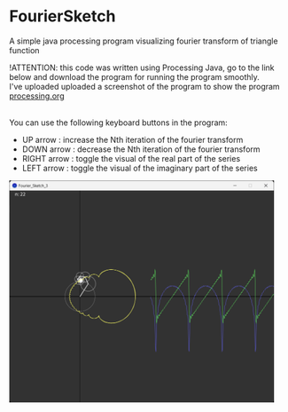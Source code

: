 # FourierSketch
A simple java processing program visualizing fourier transform of triangle function
<p>!ATTENTION: this code was written using Processing Java, go to the link below and download the program for running the program smoothly.</br>I've uploaded uploaded a screenshot of the program to show the program
<br><a href="processing.org">processing.org</a></p>
<p>
<br>
You can use the following keyboard buttons in the program:
  <ul>
<li>UP arrow : increase the Nth iteration of the fourier transform</li>
<li>DOWN arrow : decrease the Nth iteration of the fourier transform</li>
<li>RIGHT arrow : toggle the visual of the real part of the series</li>
<li>LEFT arrow : toggle the visual of the imaginary part of the series</li>
    </ul>
</p>
<img src="image/Capture.png" alt="Capture" height="400">
